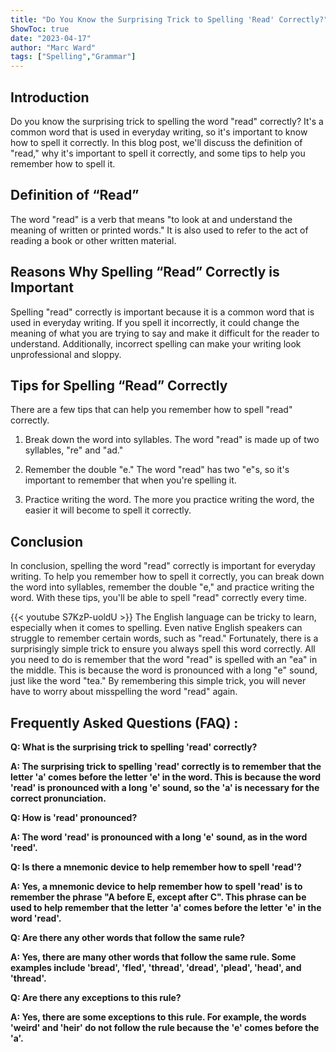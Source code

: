 ```yaml
---
title: "Do You Know the Surprising Trick to Spelling 'Read' Correctly?"
ShowToc: true 
date: "2023-04-17"
author: "Marc Ward" 
tags: ["Spelling","Grammar"]
---
```

## Introduction

Do you know the surprising trick to spelling the word "read" correctly? It's a common word that is used in everyday writing, so it's important to know how to spell it correctly. In this blog post, we'll discuss the definition of "read," why it's important to spell it correctly, and some tips to help you remember how to spell it. 

## Definition of “Read”

The word "read" is a verb that means "to look at and understand the meaning of written or printed words." It is also used to refer to the act of reading a book or other written material. 

## Reasons Why Spelling “Read” Correctly is Important

Spelling "read" correctly is important because it is a common word that is used in everyday writing. If you spell it incorrectly, it could change the meaning of what you are trying to say and make it difficult for the reader to understand. Additionally, incorrect spelling can make your writing look unprofessional and sloppy. 

## Tips for Spelling “Read” Correctly

There are a few tips that can help you remember how to spell "read" correctly. 

1. Break down the word into syllables. The word "read" is made up of two syllables, "re" and "ad." 

2. Remember the double "e." The word "read" has two "e"s, so it's important to remember that when you're spelling it. 

3. Practice writing the word. The more you practice writing the word, the easier it will become to spell it correctly. 

## Conclusion

In conclusion, spelling the word "read" correctly is important for everyday writing. To help you remember how to spell it correctly, you can break down the word into syllables, remember the double "e," and practice writing the word. With these tips, you'll be able to spell "read" correctly every time.

{{< youtube S7KzP-uoldU >}} 
The English language can be tricky to learn, especially when it comes to spelling. Even native English speakers can struggle to remember certain words, such as "read." Fortunately, there is a surprisingly simple trick to ensure you always spell this word correctly. All you need to do is remember that the word "read" is spelled with an "ea" in the middle. This is because the word is pronounced with a long "e" sound, just like the word "tea." By remembering this simple trick, you will never have to worry about misspelling the word "read" again.

## Frequently Asked Questions (FAQ) :
**Q: What is the surprising trick to spelling 'read' correctly?**

**A: The surprising trick to spelling 'read' correctly is to remember that the letter 'a' comes before the letter 'e' in the word. This is because the word 'read' is pronounced with a long 'e' sound, so the 'a' is necessary for the correct pronunciation.**

**Q: How is 'read' pronounced?**

**A: The word 'read' is pronounced with a long 'e' sound, as in the word 'reed'.**

**Q: Is there a mnemonic device to help remember how to spell 'read'?**

**A: Yes, a mnemonic device to help remember how to spell 'read' is to remember the phrase "A before E, except after C". This phrase can be used to help remember that the letter 'a' comes before the letter 'e' in the word 'read'.**

**Q: Are there any other words that follow the same rule?**

**A: Yes, there are many other words that follow the same rule. Some examples include 'bread', 'fled', 'thread', 'dread', 'plead', 'head', and 'thread'.**

**Q: Are there any exceptions to this rule?**

**A: Yes, there are some exceptions to this rule. For example, the words 'weird' and 'heir' do not follow the rule because the 'e' comes before the 'a'.**





